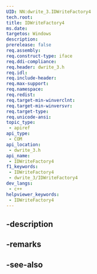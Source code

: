 ```yaml
---
UID: NN:dwrite_3.IDWriteFactory4
tech.root: 
title: IDWriteFactory4
ms.date: 
targetos: Windows
description: 
prerelease: false
req.assembly: 
req.construct-type: iface
req.ddi-compliance: 
req.header: dwrite_3.h
req.idl: 
req.include-header: 
req.max-support: 
req.namespace: 
req.redist: 
req.target-min-winverclnt: 
req.target-min-winversvr: 
req.target-type: 
req.unicode-ansi: 
topic_type:
 - apiref
api_type:
 - COM
api_location:
 - dwrite_3.h
api_name:
 - IDWriteFactory4
f1_keywords:
 - IDWriteFactory4
 - dwrite_3/IDWriteFactory4
dev_langs:
 - c++
helpviewer_keywords:
 - IDWriteFactory4
---
```


## -description

## -remarks

## -see-also

